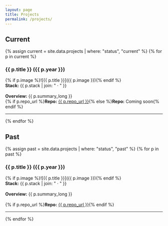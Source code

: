 ```yaml
---
layout: page
title: Projects
permalink: /projects/
---
```


## Current
{% assign current = site.data.projects | where: "status", "current" %}
{% for p in current %}
### {{ p.title }} ({{ p.year }})
{% if p.image %}![{{ p.title }}]({{ p.image }}){% endif %}<br>
<strong>Stack:</strong> {{ p.stack | join: " · " }}<br>  
<strong>Overview:</strong> {{ p.summary_long }}  <br>
{% if p.repo_url %}<strong>Repo:</strong> <a href="{{ p.repo_url }}">{{ p.repo_url }}</a>{% else %}<strong>Repo:</strong> Coming soon{% endif %}

---
{% endfor %}

## Past
{% assign past = site.data.projects | where: "status", "past" %}
{% for p in past %}
### {{ p.title }} ({{ p.year }})
{% if p.image %}![{{ p.title }}]({{ p.image }}){% endif %}<br>
<strong>Stack:</strong> {{ p.stack | join: " · " }}<br>  
<strong>Overview:</strong> {{ p.summary_long }}<br>  
{% if p.repo_url %}<strong>Repo:</strong> <a href="{{ p.repo_url }}">{{ p.repo_url }}</a>{% endif %}

---
{% endfor %}
